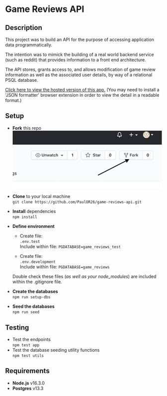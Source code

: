 # Game Reviews API

## Description

This project was to build an API for the purpose of accessing application data programmatically.

The intention was to mimick the building of a real world backend service (such as reddit) that provides information to a front end architecture.

The API stores, grants access to, and allows modification of game review information as well as the associated user details, by way of a relational PSQL database.

[Click here to view the hosted version of this app.](https://game-reviews-project.herokuapp.com/api)
(You may need to install a 'JSON formatter' browser extension in order to view the detail in a readable format.)

## Setup

- **Fork** this repo  
  ![](readme-screenshot-fork.png)

- **Clone** to your local machine  
  `git clone https://github.com/PaulOR26/game-reviews-api.git`

- **Install** dependencies  
  `npm install`

- **Define environment**

  - Create file:  
    `.env.test`  
    Include within file: `PGDATABASE=game_reviews_test`

  - Create file:  
    `.env.development`  
    Include within file: `PGDATABASE=game_reviews`

  Double check these files (_as well as your node_modules_) are included within the .gitignore file.

- **Create the databases**  
  `npm run setup-dbs`

- **Seed the databases**  
  `npm run seed`

## Testing

- Test the endpoints  
  `npm test app`
- Test the database seeding utility functions  
  `npm test utils`

## Requirements

- **Node.js** v16.3.0
- **Postgres** v13.3
